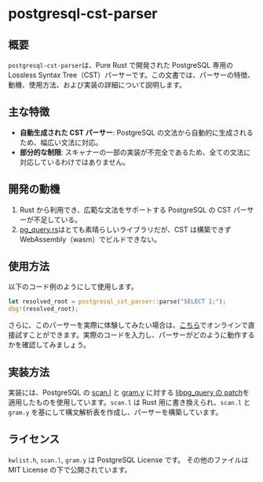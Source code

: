 # postgresql-cst-parser

## 概要

`postgresql-cst-parser`は、Pure Rust で開発された PostgreSQL 専用の Lossless Syntax Tree（CST）パーサーです。この文書では、パーサーの特徴、動機、使用方法、および実装の詳細について説明します。

## 主な特徴

- **自動生成された CST パーサー**: PostgreSQL の文法から自動的に生成されるため、幅広い文法に対応。
- **部分的な制限**: スキャナーの一部の実装が不完全であるため、全ての文法に対応しているわけではありません。

## 開発の動機

1. Rust から利用でき、広範な文法をサポートする PostgreSQL の CST パーサーが不足している。
2. [pg_query.rs](https://github.com/pganalyze/pg_query.rs)はとても素晴らしいライブラリだが、CST は構築できず WebAssembly（wasm）でビルドできない。

## 使用方法

以下のコード例のようにして使用します。

```rust
let resolved_root = postgresql_cst_parser::parse("SELECT 1;");
dbg!(resolved_root);
```

さらに、このパーサーを実際に体験してみたい場合は、[こちら](https://tanzaku.github.io/postgresql-cst-parser/)でオンラインで直接試すことができます。実際のコードを入力し、パーサーがどのように動作するかを確認してみましょう。

## 実装方法

実装には、PostgreSQL の [scan.l](https://github.com/postgres/postgres/blob/REL_16_STABLE/src/backend/parser/scan.l) と [gram.y](https://github.com/postgres/postgres/blob/REL_16_STABLE/src/backend/parser/gram.y) に対する [libpg_query の patch](https://github.com/pganalyze/libpg_query/tree/16-latest/patches)を適用したものを使用しています。`scan.l` は Rust 用に書き換えられ、`scan.l` と `gram.y` を基にして構文解析表を作成し、パーサーを構築しています。

## ライセンス

`kwlist.h`, `scan.l`, `gram.y` は PostgreSQL License です。
その他のファイルは MIT License の下で公開されています。
